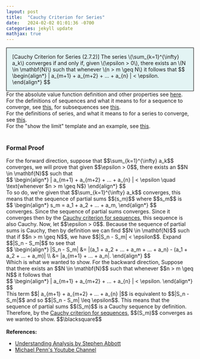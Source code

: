 ```yaml
---
layout: post
title:  "Cauchy Criterion for Series"
date:   2024-02-02 01:01:36 -0700
categories: jekyll update
mathjax: true
---
```

<div style="background-color: #E3F4F4; padding: 15px 15px 15px 15px; border:1px solid black;">
  [Cauchy Criterion for Series (2.7.2)] The series \(\sum_{k=1}^{\infty} a_k\) converges if and only if, given \(\epsilon > 0\), there exists an \(N \in \mathbf{N}\) such that whenever \(n > m \geq N\) it follows that
  $$
  \begin{align*}
	  | a_{m+1} + a_{m+2} + ... + a_{n} | <  \epsilon.
  \end{align*}
  $$
</div>
<!------------------------------------------------------------------------------------>
For the absolute value function definition and other properties see <a href="https://strncat.github.io/jekyll/update/2024/05/26/analysis-absolute-value-properties.html">here</a>.
<br>
For the definitions of sequences and what it means to for a sequence to converge, see <a href="https://strncat.github.io/jekyll/update/2024/05/21/analysis-seq-definitions.html">this</a>, for subsequences see <a href="https://strncat.github.io/jekyll/update/2024/02/10/analysis-seq-subsequences.html">this</a>.
<br>
For the definitions of series, and what it means to for a series to converge, see <a href="https://strncat.github.io/jekyll/update/2024/06/10/analysis-series-definitions.html">this</a>.
<br>
For the "show the limit" template and an example, see <a href="https://strncat.github.io/jekyll/update/2024/05/12/analysis-seq-limit-template.html">this</a>.
<br> 
<br>
<!------------------------------------------------------------------------------------>
<h3>Formal Proof</h3>
For the forward direction, suppose that $$\sum_{k=1}^{\infty} a_k$$ converges, we will prove that given $$\epsilon > 0$$, there exists an $$N \in \mathbf{N}$$ such that
<div>
$$
\begin{align*}
| a_{m+1} + a_{m+2} + ... + a_{n} | <  \epsilon \quad \text{whenever $n > m \geq N$}
\end{align*}
$$
</div>
To so do, we're given that $$\sum_{k=1}^{\infty} a_k$$ converges, this means that the sequence of partial sums $$(s_m)$$ where $$s_m$$ is
<div>
$$
\begin{align*}
s_m = a_1 + a_2 + ... + a_m,
\end{align*}
$$
</div>
converges. Since the sequence of partial sums converges. Since it converges then by the <a href="https://strncat.github.io/jekyll/update/2024/06/18/analysis-seq-cauchy-critertion.html">Cauchy criterion for sequences</a>, this sequence is also Cauchy. Now, let $$\epsilon > 0$$. Because the sequence of partial sums is Cauchy, then by definition we can find  $$N \in \mathbf{N}$$ such that if $$n > m \geq N$$, we have $$|S_n - S_m| < \epsilon$$. Expand $$|S_n - S_m|$$ to see that
<div>
$$
\begin{align*}
|S_n - S_m| &= |(a_1 + a_2 + ... + a_m + ... + a_n) - (a_1 + a_2 + ... + a_m)| \\
&= |a_{m+1} + ... + a_n|.
\end{align*}
$$
</div>
Which is what we wanted to show. For the backward direction, Suppose that there exists an $$N \in \mathbf{N}$$ such that whenever $$n > m \geq N$$ it follows that
<div>
$$
\begin{align*}
    | a_{m+1} + a_{m+2} + ... + a_{n} | <  \epsilon.
\end{align*}
$$
</div>
This term $$| a_{m+1} + a_{m+2} + ... + a_{n} |$$ is equivalent to $$|S_n - S_m|$$ and so $$|S_n - S_m| \leq \epsilon$$. This means that the sequence of partial sums $$(S_m)$$ is a Cauchy sequence by definition. Therefore, by the <a href="https://strncat.github.io/jekyll/update/2024/06/18/analysis-seq-cauchy-critertion.html">Cauchy criterion for sequences</a>, $$(S_m)$$ converges as we wanted to show. $$\blacksquare$$
<br>
<br>
<!------------------------------------------------------------------------------------>
<b>References:</b>
<ul>
<li><a href="https://www.amazon.com/Understanding-Analysis-Undergraduate-Texts-Mathematics/dp/1493927116">Understanding Analysis by Stephen Abbott</a></li>
<li><a href="https://www.youtube.com/watch?v=wTq6HI9w4n8">Michael Penn's Youtube Channel</a></li>
</ul>